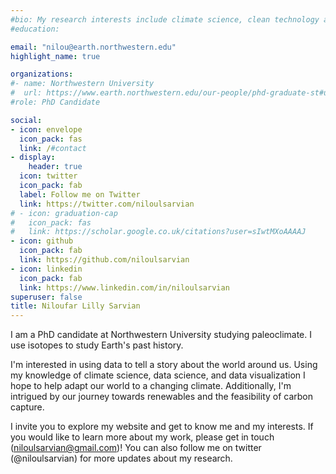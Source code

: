 ```yaml
---
#bio: My research interests include climate science, clean technology and data science.
#education:

email: "nilou@earth.northwestern.edu"
highlight_name: true

organizations:
#- name: Northwestern University
#  url: https://www.earth.northwestern.edu/our-people/phd-graduate-st#udents/sarvian-nilou.html
#role: PhD Candidate

social:
- icon: envelope
  icon_pack: fas
  link: /#contact
- display:
    header: true
  icon: twitter
  icon_pack: fab
  label: Follow me on Twitter
  link: https://twitter.com/niloulsarvian
# - icon: graduation-cap
#   icon_pack: fas
#   link: https://scholar.google.co.uk/citations?user=sIwtMXoAAAAJ
- icon: github
  icon_pack: fab
  link: https://github.com/niloulsarvian
- icon: linkedin
  icon_pack: fab
  link: https://www.linkedin.com/in/niloulsarvian
superuser: false
title: Niloufar Lilly Sarvian
---
```




I am a PhD candidate at Northwestern University studying paleoclimate. I use isotopes to study Earth's past history. 

I'm interested in using data to tell a story about the world around us. Using my knowledge of climate science, data science, and data visualization I hope to help adapt our world to a changing climate. Additionally, I'm intrigued by our journey towards renewables and the feasibility of carbon capture. 

I invite you to explore my website and get to know me and my interests. If you would like to learn more about my work, please get in touch (niloulsarvian@gmail.com)! You can also follow me on twitter (@niloulsarvian) for more updates about my research.


 

